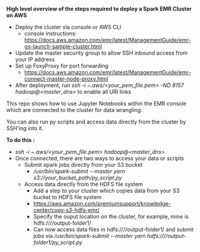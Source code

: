 **High level overview of the steps required to deploy a Spark EMR Cluster on AWS**

* Deploy the cluster via console or AWS CLI
  * console instructions: <https://docs.aws.amazon.com/emr/latest/ManagementGuide/emr-gs-launch-sample-cluster.html>
* Update the master security group to allow SSH inbound access from your IP address
* Set up FoxyProxy for port forwarding
  * https://docs.aws.amazon.com/emr/latest/ManagementGuide/emr-connect-master-node-proxy.html
* After deployment, run *ssh -i ~.aws/<your_pem_file.pem> -ND 8157 hadoop@<master_dns>* to enable all URI links


This repo shows how to use Jupyter Notebooks within the EMR console which are connected to the cluster for data wrangling.

You can also run py scripts and access data directly from the cluster by SSH'ing into it.

**To do this :**

* *ssh -i ~.aws/<your_pem_file.pem> hadoop@<master_dns>*
* Once connected, there are two ways to access your data or scripts
  * Submit spark jobs directly from your S3 bucket
    * */usr/bin/spark-submit --master yarn s3://your_bucket_path/py_script.py*
  * Access data directly from the HDFS file system
    * Add a step to your cluster which copies data from your S3 bucket to HDFS file system
    * <https://aws.amazon.com/premiumsupport/knowledge-center/copy-s3-hdfs-emr/>
    * Specify the ouput location on the cluster, for example, mine is hdfs:////output-folder1/
    * Can now access data files in hdfs:////output-folder1/ and submit jobs via */usr/bin/spark-submit --master yarn hdfs:////output-folder1/py_script.py*
